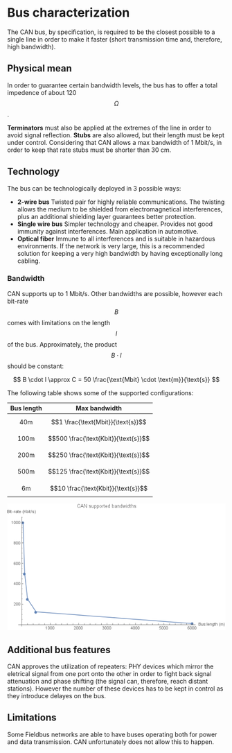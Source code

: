 # Bus characterization

The CAN bus, by specification, is required to be the closest possible to a single line in order to make it faster (short transmission time and, therefore, high bandwidth).

## Physical mean
In order to guarantee certain bandwidth levels, the bus has to offer a total impedence of about 120 $$\Omega$$.

**Terminators** must also be applied at the extremes of the line in order to avoid signal reflection. **Stubs** are also allowed, but their length must be kept under control. Considering that CAN allows a max bandwidth of 1 Mbit/s, in order to keep that rate stubs must be shorter than 30 cm.

## Technology
The bus can be technologically deployed in 3 possible ways:

- **2-wire bus** Twisted pair for highly reliable communications. The twisting allows the medium to be shielded from electromagnetical interferences, plus an additional shielding layer guarantees better protection.
- **Single wire bus** Simpler technology and cheaper. Provides not good immunity against interferences. Main application in automotive.
- **Optical fiber** Immune to all interferences and is suitable in hazardous environments. If the network is very large, this is a recommended solution for keeping a very high bandwidth by having exceptionally long cabling.

### Bandwidth
CAN supports up to 1 Mbit/s. Other bandwidths are possible, however each bit-rate $$B$$  comes with limitations on the length $$l$$ of the bus. Approximately, the product $$B \cdot l$$ should be constant:

$$
B \cdot l \approx C = 50 \frac{\text{Mbit} \cdot \text{m}}{\text{s}}
$$

The following table shows some of the supported configurations:

| Bus length | Max bandwidth |
|:----------:|:-------------:|
| $$40 \text{m}$$ | $$1 \frac{\text{Mbit}}{\text{s}}$$ |
| $$100 \text{m}$$ | $$500 \frac{\text{Kbit}}{\text{s}}$$ |
| $$200 \text{m}$$ | $$250 \frac{\text{Kbit}}{\text{s}}$$ |
| $$500 \text{m}$$ | $$125 \frac{\text{Kbit}}{\text{s}}$$ |
| $$6 \text{m}$$ | $$10 \frac{\text{Kbit}}{\text{s}}$$ |

![CAN supported bandwidths](../assets/can-bandwidths.png)

## Additional bus features
CAN approves the utilization of repeaters: PHY devices which mirror the eletrical signal from one port onto the other in order to fight back signal attenuation and phase shifting (the signal can, therefore, reach distant stations). However the number of these devices has to be kept in control as they introduce delayes on the bus.

## Limitations
Some Fieldbus networks are able to have buses operating both for power and data transmission. CAN unfortunately does not allow this to happen.
